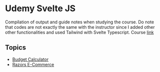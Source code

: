 # Udemy Svelte JS

Compilation of output and guide notes when studying the course. Do note that codes are not exactly the same with the instructor since I added other other functionalities and used Tailwind with Svelte Typescript. Course [link](https://www.udemy.com/course/svelte-tutorial-and-projects-course)

## Topics

- [Budget Calculator](/budget-calc)
- [Razors E-Commerce](/razors-ecommerce)